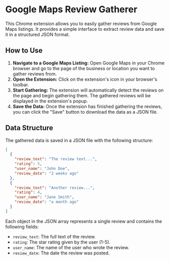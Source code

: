 # Google Maps Review Gatherer

This Chrome extension allows you to easily gather reviews from Google Maps listings. It provides a simple interface to extract review data and save it in a structured JSON format.

## How to Use

1.  **Navigate to a Google Maps Listing:** Open Google Maps in your Chrome browser and go to the page of the business or location you want to gather reviews from.
2.  **Open the Extension:** Click on the extension's icon in your browser's toolbar.
3.  **Start Gathering:** The extension will automatically detect the reviews on the page and begin gathering them. The gathered reviews will be displayed in the extension's popup.
4.  **Save the Data:** Once the extension has finished gathering the reviews, you can click the "Save" button to download the data as a JSON file.

## Data Structure

The gathered data is saved in a JSON file with the following structure:

```json
[
  {
    "review_text": "The review text...",
    "rating": 5,
    "user_name": "John Doe",
    "review_date": "2 weeks ago"
  },
  {
    "review_text": "Another review...",
    "rating": 4,
    "user_name": "Jane Smith",
    "review_date": "a month ago"
  }
]
```

Each object in the JSON array represents a single review and contains the following fields:

*   `review_text`: The full text of the review.
*   `rating`: The star rating given by the user (1-5).
*   `user_name`: The name of the user who wrote the review.
*   `review_date`: The date the review was posted.
